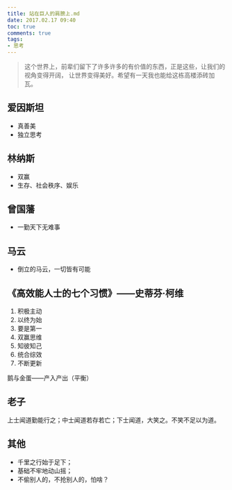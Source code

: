 ```yaml
---
title: 站在巨人的肩膀上.md
date: 2017.02.17 09:40
toc: true
comments: true
tags:
- 思考
---
```


> 这个世界上，前辈们留下了许多许多的有价值的东西，正是这些，让我们的视角变得开阔，
让世界变得美好。希望有一天我也能给这栋高楼添砖加瓦。


## 爱因斯坦
- 真善美
- 独立思考


## 林纳斯
- 双赢
- 生存、社会秩序、娱乐


## 曾国藩
- 一勤天下无难事


## 马云
- 倒立的马云，一切皆有可能


## 《高效能人士的七个习惯》——史蒂芬·柯维
1. 积极主动
2. 以终为始
3. 要是第一
4. 双赢思维
5. 知彼知己
6. 统合综效
7. 不断更新

鹅与金蛋——产入产出（平衡）

## 老子
上士闻道勤能行之；中士闻道若存若亡；下士闻道，大笑之。不笑不足以为道。



## 其他
- 千里之行始于足下；
- 基础不牢地动山摇；
- 不偷别人的，不抢别人的，怕啥？

